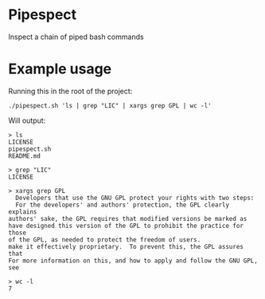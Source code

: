 # Pipespect
Inspect a chain of piped bash commands

# Example usage
Running this in the root of the project:
```
./pipespect.sh 'ls | grep "LIC" | xargs grep GPL | wc -l'
```
Will output:
```
> ls 
LICENSE
pipespect.sh
README.md

> grep "LIC" 
LICENSE

> xargs grep GPL 
  Developers that use the GNU GPL protect your rights with two steps:
  For the developers' and authors' protection, the GPL clearly explains
authors' sake, the GPL requires that modified versions be marked as
have designed this version of the GPL to prohibit the practice for those
of the GPL, as needed to protect the freedom of users.
make it effectively proprietary.  To prevent this, the GPL assures that
For more information on this, and how to apply and follow the GNU GPL, see

> wc -l
7
```
